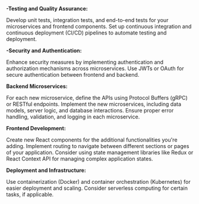 **-Testing and Quality Assurance:**

Develop unit tests, integration tests, and end-to-end tests for your microservices and frontend components.
Set up continuous integration and continuous deployment (CI/CD) pipelines to automate testing and deployment.

**-Security and Authentication:**

Enhance security measures by implementing authentication and authorization mechanisms across microservices.
Use JWTs or OAuth for secure authentication between frontend and backend.

**Backend Microservices:**

For each new microservice, define the APIs using Protocol Buffers (gRPC) or RESTful endpoints.
Implement the new microservices, including data models, server logic, and database interactions.
Ensure proper error handling, validation, and logging in each microservice.

**Frontend Development:**

Create new React components for the additional functionalities you're adding.
Implement routing to navigate between different sections or pages of your application.
Consider using state management libraries like Redux or React Context API for managing complex application states.

**Deployment and Infrastructure:**

Use containerization (Docker) and container orchestration (Kubernetes) for easier deployment and scaling.
Consider serverless computing for certain tasks, if applicable.
